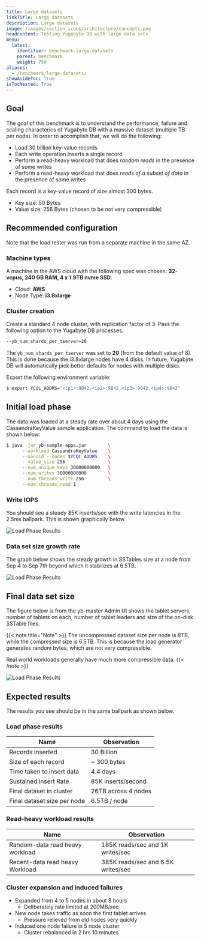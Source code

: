 ```yaml
---
title: Large datasets
linkTitle: Large datasets
description: Large datasets
image: /images/section_icons/architecture/concepts.png
headcontent: Testing Yugabyte DB with large data sets.
menu:
  latest:
    identifier: benchmark-large-datasets
    parent: benchmark
    weight: 750
aliases:
  - /benchmark/large-datasets/
showAsideToc: True
isTocNested: True
---
```


## Goal

The goal of this benchmark is to understand the performance, failure and scaling characterics of Yugabyte DB with a massive dataset (multiple TB per node). In order to accomplish that, we will do the following:

* Load 30 billion key-value records
* Each write operation inserts a single record
* Perform a read-heavy workload that does *random reads* in the presence of some writes
* Perform a read-heavy workload that does *reads of a subset of data* in the presence of some writes

Each record is a key-value record of size almost 300 bytes.

* Key size: 50 Bytes
* Value size: 256 Bytes (chosen to be not very compressible)

## Recommended configuration

Note that the load tester was run from a separate machine in the same AZ.

### Machine types

A machine in the AWS cloud with the following spec was chosen: **32-vcpus, 240 GB RAM, 4 x 1.9TB nvme SSD**.

* Cloud: **AWS**
* Node Type: **i3.8xlarge**

### Cluster creation

Create a standard 4 node cluster, with replication factor of 3. Pass the following option to the Yugabyte DB processes.

```sh
--yb_num_shards_per_tserver=20
```

The `yb_num_shards_per_tserver` was set to **20** (from the default value of 8). This is done because the i3.8xlarge nodes have 4 disks. In future, Yugabyte DB will automatically pick better defaults for nodes with multiple disks.

Export the following environment variable:

```sh
$ export YCQL_ADDRS="<ip1>:9042,<ip2>:9042,<ip3>:9042,<ip4>:9042"
```

## Initial load phase

The data was loaded at a steady rate over about 4 days using the CassandraKeyValue sample application. The command to load the data is shown below:

```sh
$ java -jar yb-sample-apps.jar        \
      --workload CassandraKeyValue    \
      --nouuid --nodes $YCQL_ADDRS    \
      --value_size 256                \
      --num_unique_keys 30000000000   \
      --num_writes 30000000000        \
      --num_threads_write 256         \
      --num_threads_read 1
```

### Write IOPS

You should see a steady 85K inserts/sec with the write latencies in the 2.5ms ballpark. This is shown graphically below.

![Load Phase Results](/images/benchmark/bench-large-dataset-inserts-1.png)

### Data set size growth rate

The graph below shows the steady growth in SSTables size at a node from Sep 4 to Sep 7th beyond which it stabilizes at 6.5TB.

![Load Phase Results](/images/benchmark/bench-large-dataset-inserts-2.png)

## Final data set size

The figure below is from the yb-master Admin UI shows the tablet servers, number of tablets on each, number of tablet leaders and size of the on-disk SSTable files.

{{< note title="Note" >}}
The uncompressed dataset size per node is 8TB, while the compressed size is 6.5TB. This is because the load generator generates random bytes, which are not very compressible.

Real world workloads generally have much more compressible data.
{{< /note >}}

![Load Phase Results](/images/benchmark/bench-large-dataset-inserts-3.png)

## Expected results

The results you see should be in the same ballpark as shown below.

### Load phase results

Name    | Observation
--------|------
Records inserted   | 30 Billion
Size of each record | ~ 300 bytes
Time taken to insert data | 4.4 days
Sustained insert Rate        | 85K inserts/second
Final dataset in cluster  | 26TB across 4 nodes
Final dataset size per node     | 6.5TB / node

### Read-heavy workload results

Name    | Observation
--------|------
Random-data read heavy workload | 185K reads/sec and 1K writes/sec
Recent-data read heavy Workload | 385K reads/sec and 6.5K writes/sec

### Cluster expansion and induced failures

* Expanded from 4 to 5 nodes in about 8 hours
  * Deliberately rate limited at 200MB/sec
* New node takes traffic as soon the first tablet arrives
  * Pressure relieved from old nodes very quickly
* Induced one node failure in 5 node cluster
  * Cluster rebalanced in 2 hrs 10 minutes
